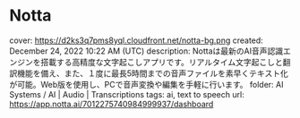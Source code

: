 # Notta

cover: https://d2ks3q7pms8yql.cloudfront.net/notta-bg.png
created: December 24, 2022 10:22 AM (UTC)
description: Nottaは最新のAI音声認識エンジンを搭載する高精度な文字起こしアプリです。リアルタイム文字起こしと翻訳機能を備え、また、１度に最長5時間までの音声ファイルを素早くテキスト化が可能。Web版を使用し、PCで音声変換や編集を手軽に行います。
folder: AI Systems / AI | Audio | Transcriptions
tags: ai, text to speech
url: https://app.notta.ai/7012275740984999937/dashboard